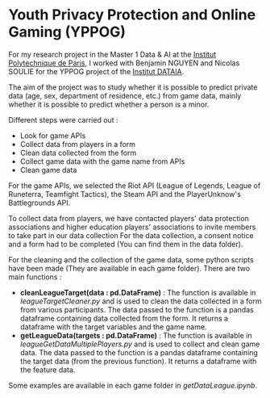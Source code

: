 # Youth Privacy Protection and Online Gaming (YPPOG)

For my research project in the Master 1 Data & AI at the [Institut Polytechnique de Paris](https://www.ip-paris.fr/education/masters/mention-informatique/master-year-1-data-and-artificial-intelligence), I worked with Benjamin NGUYEN and Nicolas SOULIE for the YPPOG project of the [Institut DATAIA](https://www.dataia.eu/recherche/yppog).

The aim of the project was to study whether it is possible to predict private data (age, sex, department of residence, etc.) from game data, mainly whether it is possible to predict whether a person is a minor.

Different steps were carried out :
* Look for game APIs
* Collect data from players in a form
* Clean data collected from the form
* Collect game data with the game name from APIs
* Clean game data

For the game APIs, we selected the Riot API (League of Legends, League of Runeterra, Teamfight Tactics), the Steam API and the PlayerUnknow's Battlegrounds API.

To collect data from players, we have contacted players' data protection associations and higher education players' associations to invite members to take part in our data collection For the data collection, a consent notice and a form had to be completed (You can find them in the data folder).

For the cleaning and the collection of the game data, some python scripts have been made (They are available in each game folder).
There are two main functions :
* **cleanLeagueTarget(data : pd.DataFrame)** :  The function is available in *leagueTargetCleaner.py* and is used to clean the data collected in a form from various participants. The data passed to the function is a pandas dataframe containing data collected from the form. It returns a dataframe with the target variables and the game name.
* **getLeagueData(targets : pd.DataFrame)** : The function is available in *leagueGetDataMultiplePlayers.py* and is used to collect and clean game data. The data passed to the function is a pandas dataframe containing the target data (from the previous function). It returns a dataframe with the feature data.

Some examples are available in each game folder in *getDataLeague.ipynb*.
